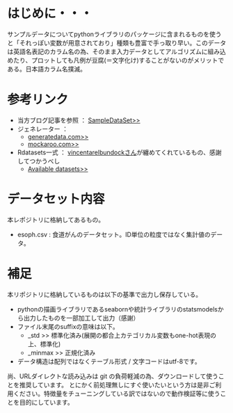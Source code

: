 # はじめに・・・
サンプルデータについてpythonライブラリのパッケージに含まれるものを使うと「それっぽい変数が用意されており」種類も豊富で手っ取り早い。このデータは英語名表記のカラム名の為、そのまま入力データとしてアルゴリズムに組み込めたり、プロットしても凡例が豆腐(＝文字化け)することがないのがメリットである。日本語カラム名撲滅。

# 参考リンク
- 当方ブログ記事を参照 ： [SampleDataSet>>](https://qword.me/python/sample-data "SampleDataSet")
- ジェネレーター ： 
  - [generatedata.com>>](https://generatedata.com/ "generatedata.com")
  - [mockaroo.com>>](https://www.mockaroo.com/ "mockaroo.com")
- Rdatasets一式 ： [vincentarelbundockさん](https://github.com/vincentarelbundock "https://github.com/vincentarelbundock")が纏めてくれているもの、感謝してつかうべし
  - [Available datasets>>](https://vincentarelbundock.github.io/Rdatasets/articles/data.html "https://vincentarelbundock.github.io/Rdatasets/articles/data.html")


# データセット内容
本レポジトリに格納してあるもの。
- esoph.csv : 食道がんのデータセット。ID単位の粒度ではなく集計値のデータ。


# 補足
本リポジトリに格納しているものは以下の基準で出力し保存している。
- pythonの描画ライブラリであるseabornや統計ライブラリのstatsmodelsから出力したものを一部加工して出力（感謝）
- ファイル末尾のsuffixの意味は以下。
  - _std >> 標準化済み(展開の都合上カテゴリカル変数もone-hot表現の上、標準化)
  - _minmax >> 正規化済み
- データ構造は配列ではなくテーブル形式 / 文字コードはutf-8です。

尚、URLダイレクトな読み込みは git の負荷軽減の為、ダウンロードして使うことを推奨しています。
とにかく前処理無しにすぐ使いたいという方は是非ご利用ください。特徴量をチューニングしている訳ではないので動作検証等に使うことを目的にしています。





